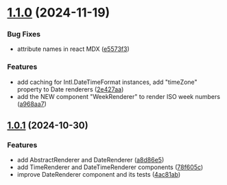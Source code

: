 # [1.1.0](https://github.com/khatastroffik/react-text-renderer-components/compare/v1.0.1...v1.1.0) (2024-11-19)


### Bug Fixes

* attribute names in react MDX ([e5573f3](https://github.com/khatastroffik/react-text-renderer-components/commit/e5573f3904e480115913544489f5fcc4db9d76b5))


### Features

* add caching for Intl.DateTimeFormat instances, add "timeZone" property to Date renderers ([2e427aa](https://github.com/khatastroffik/react-text-renderer-components/commit/2e427aad88612d152ef08b2d1504dc1dae96d81a))
* add the NEW component "WeekRenderer" to render ISO week numbers ([a968aa7](https://github.com/khatastroffik/react-text-renderer-components/commit/a968aa7d20b34f7180f466ff77e92ea1ec8095e3))



## [1.0.1](https://github.com/khatastroffik/react-text-renderer-components/compare/a8d86e58f5678c8146b254b1381382a77cf1145e...v1.0.1) (2024-10-30)


### Features

* add AbstractRenderer and DateRenderer ([a8d86e5](https://github.com/khatastroffik/react-text-renderer-components/commit/a8d86e58f5678c8146b254b1381382a77cf1145e))
* add TimeRenderer and DateTimeRenderer components ([78f605c](https://github.com/khatastroffik/react-text-renderer-components/commit/78f605c7e7f89c1a897eebb537a93739577f04d5))
* improve DateRenderer component and its tests ([4ac81ab](https://github.com/khatastroffik/react-text-renderer-components/commit/4ac81abf9ad07014b924139e6edb540f72b4197a))



